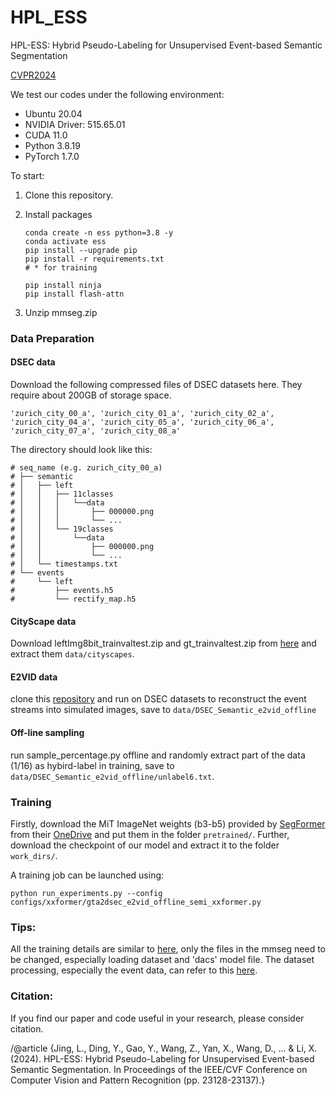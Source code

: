 # HPL_ESS

HPL-ESS: Hybrid Pseudo-Labeling for Unsupervised Event-based Semantic Segmentation

[CVPR2024](https://openaccess.thecvf.com/content/CVPR2024/papers/Jing_HPL-ESS_Hybrid_Pseudo-Labeling_for_Unsupervised_Event-based_Semantic_Segmentation_CVPR_2024_paper.pdf)


We test our codes under the following environment:

- Ubuntu 20.04
- NVIDIA Driver: 515.65.01
- CUDA 11.0
- Python 3.8.19
- PyTorch 1.7.0

To start:

1. Clone this repository.

2. Install packages

   ~~~
   conda create -n ess python=3.8 -y
   conda activate ess
   pip install --upgrade pip 
   pip install -r requirements.txt
   # * for training
   
   pip install ninja
   pip install flash-attn
   ~~~
3. Unzip mmseg.zip   

### Data Preparation

#### DSEC data

Download the following compressed files of DSEC datasets here. They require about 200GB of storage space.

~~~
'zurich_city_00_a', 'zurich_city_01_a', 'zurich_city_02_a',
'zurich_city_04_a', 'zurich_city_05_a', 'zurich_city_06_a',
'zurich_city_07_a', 'zurich_city_08_a'
~~~

The directory should look like this:

    # seq_name (e.g. zurich_city_00_a)
    # ├── semantic
    # │   ├── left
    # │   │   ├── 11classes
    # │   │   │   └──data
    # │   │   │       ├── 000000.png
    # │   │   │       └── ...
    # │   │   └── 19classes
    # │   │       └──data
    # │   │           ├── 000000.png
    # │   │           └── ...
    # │   └── timestamps.txt
    # └── events
    #     └── left
    #         ├── events.h5
    #         └── rectify_map.h5

#### CityScape data

Download leftImg8bit_trainvaltest.zip and gt_trainvaltest.zip from [here](https://www.cityscapes-dataset.com/downloads/) and extract them  `data/cityscapes`.

#### E2VID data

clone this [repository](https://github.com/uzh-rpg/rpg_e2vid) and run on DSEC datasets to reconstruct the event streams into simulated images, save to ```data/DSEC_Semantic_e2vid_offline```

#### Off-line sampling 
run sample_percentage.py offline and randomly extract part of the data (1/16) as hybird-label in training, save to ```data/DSEC_Semantic_e2vid_offline/unlabel6.txt```.

### Training

Firstly, download the MiT ImageNet weights (b3-b5) provided by [SegFormer](https://github.com/NVlabs/SegFormer?tab=readme-ov-file#training) from their [OneDrive](https://connecthkuhk-my.sharepoint.com/:f:/g/personal/xieenze_connect_hku_hk/EvOn3l1WyM5JpnMQFSEO5b8B7vrHw9kDaJGII-3N9KNhrg?e=cpydzZ) and put them in the folder `pretrained/`. Further, download the checkpoint of our model and extract it to the folder `work_dirs/`.


 A training job can be launched using:

```
python run_experiments.py --config configs/xxformer/gta2dsec_e2vid_offline_semi_xxformer.py
```

### Tips:
All the training details are similar to [here](https://github.com/lhoyer/DAFormer?tab=readme-ov-file#daformer-improving-network-architectures-and-training-strategies-for-domain-adaptive-semantic-segmentation), only the files in the mmseg need to be changed, especially loading dataset and 'dacs' model file. The dataset processing, especially the event data, can refer to this [here](https://github.com/uzh-rpg/ess).


### Citation:
If you find our paper and code useful in your research, please consider citation.

/@article {Jing, L., Ding, Y., Gao, Y., Wang, Z., Yan, X., Wang, D., ... & Li, X. (2024). HPL-ESS: Hybrid Pseudo-Labeling for Unsupervised Event-based Semantic Segmentation. In Proceedings of the IEEE/CVF Conference on Computer Vision and Pattern Recognition (pp. 23128-23137).}
